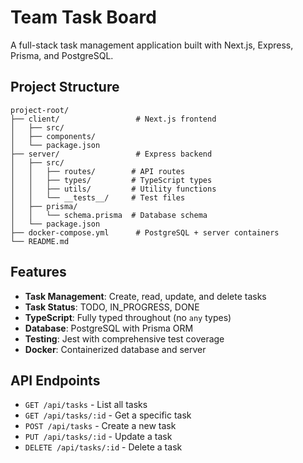 # Team Task Board

A full-stack task management application built with Next.js, Express, Prisma, and PostgreSQL.

## Project Structure

```
project-root/
├── client/                 # Next.js frontend
│   ├── src/
│   ├── components/
│   └── package.json
├── server/                 # Express backend
│   ├── src/
│   │   ├── routes/        # API routes
│   │   ├── types/         # TypeScript types
│   │   ├── utils/         # Utility functions
│   │   └── __tests__/     # Test files
│   ├── prisma/
│   │   └── schema.prisma  # Database schema
│   └── package.json
├── docker-compose.yml      # PostgreSQL + server containers
└── README.md
```

## Features

- **Task Management**: Create, read, update, and delete tasks
- **Task Status**: TODO, IN_PROGRESS, DONE
- **TypeScript**: Fully typed throughout (no `any` types)
- **Database**: PostgreSQL with Prisma ORM
- **Testing**: Jest with comprehensive test coverage
- **Docker**: Containerized database and server

## API Endpoints

- `GET /api/tasks` - List all tasks
- `GET /api/tasks/:id` - Get a specific task
- `POST /api/tasks` - Create a new task
- `PUT /api/tasks/:id` - Update a task
- `DELETE /api/tasks/:id` - Delete a task
